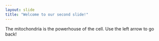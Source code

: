 ```yaml
---
layout: slide
title: "Welcome to our second slide!"
---
```

The mitochondria is the powerhouse of the cell.
Use the left arrow to go back!
